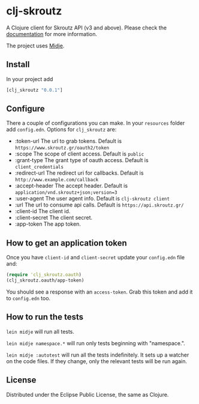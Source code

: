 # clj-skroutz

A Clojure client for Skroutz API (v3 and above).
Please check the [documentation](http://docs.skroutz.gr/apiv3/) for more
information.

The project uses [Midje](https://github.com/marick/Midje/).

## Install

In your project add
```clojure
[clj_skroutz "0.0.1"]
````

## Configure

There a couple of configurations you can make. In your `resources` folder
add `config.edn`. Options for `clj_skroutz` are:

* :token-url The url to grab tokens. Default is `https://www.skroutz.gr/oauth2/token`
* :scope The scope of client access. Default is `public`
* :grant-type The grant type of oauth access. Default is `client_credentials`
* :redirect-url The redirect uri for callbacks. Default is `http://www.example.com/callback`
* :accept-header The accept header. Default is `application/vnd.skroutz+json;version=3`
* :user-agent The user agent info. Default is `clj-skroutz client`
* :url The url to consume api calls. Default is `https://api.skroutz.gr/`
* :client-id The client id.
* :client-secret The client secret.
* :app-token The app token.

## How to get an application token

Once you have `client-id` and `client-secret` update your `config.edn` file and:

```clojure
(require 'clj_skroutz.oauth)
(clj_skroutz.oauth/app-token)
```

You should see a response with an `access-token`. Grab this token and add it to
`config.edn` too.  

## How to run the tests

`lein midje` will run all tests.

`lein midje namespace.*` will run only tests beginning with "namespace.".

`lein midje :autotest` will run all the tests indefinitely. It sets up a
watcher on the code files. If they change, only the relevant tests will be
run again.

## License

Distributed under the Eclipse Public License, the same as Clojure.
